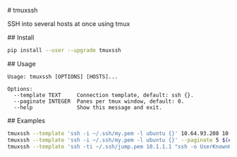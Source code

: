 # tmuxssh

SSH into several hosts at once using tmux

## Install

```bash
pip install --user --upgrade tmuxssh
```

## Usage

```
Usage: tmuxssh [OPTIONS] [HOSTS]...

Options:
  --template TEXT     Connection template, default: ssh {}.
  --paginate INTEGER  Panes per tmux window, default: 0.
  --help              Show this message and exit.
```

## Examples

```bash
tmuxssh --template 'ssh -i ~/.ssh/my.pem -l ubuntu {}' 10.64.93.208 10.64.93.207
tmuxssh --template 'ssh -i ~/.ssh/my.pem -l ubuntu {}' --paginate 5 $(easytwo --name es-nodes --output public-ip)
tmuxssh --template 'ssh -ti ~/.ssh/jump.pem 10.1.1.1 "ssh -o UserKnownHostsFile=/dev/null -o StrictHostKeyChecking=no -i ~/.ssh/another.pem -l ubuntu {}"' 10.64.93.208 10.64.93.207
```
